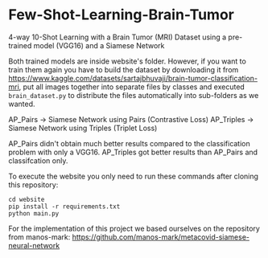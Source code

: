 # Few-Shot-Learning-Brain-Tumor
4-way 10-Shot Learning with a Brain Tumor (MRI) Dataset using a pre-trained model (VGG16) and a Siamese Network

Both trained models are inside website's folder. However, if you want to train them again you have to build the dataset by downloading it from https://www.kaggle.com/datasets/sartajbhuvaji/brain-tumor-classification-mri, put all images together into separate files by classes and executed `brain_dataset.py` to distribute the files automatically into sub-folders as we wanted.


AP_Pairs -> Siamese Network using Pairs (Contrastive Loss) 
AP_Triples -> Siamese Network using Triples (Triplet Loss)

AP_Pairs didn't obtain much better results compared to the classification problem with only a VGG16. 
AP_Triples got better results than AP_Pairs and classifcation only.

To execute the website you only need to run these commands after cloning this repository:
```
cd website
pip install -r requirements.txt
python main.py
```


For the implementation of this project we based ourselves on the repository from manos-mark: https://github.com/manos-mark/metacovid-siamese-neural-network
